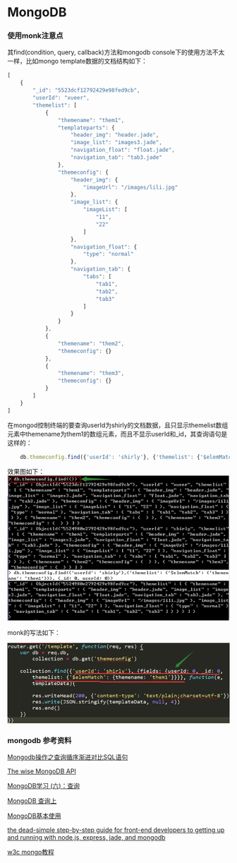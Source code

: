 # MongoDB

### 使用monk注意点

其find(condition, query, callback)方法和mongodb console下的使用方法不太一样，比如mongo template数据的文档结构如下：
```javascript
[
    {
        "_id": "5523dcf12792429e98fed9cb",
        "userId": "xueer",
        "themelist": [
            {
                "themename": "them1",
                "templateparts": {
                    "header_img": "header.jade",
                    "image_list": "images3.jade",
                    "navigation_float": "float.jade",
                    "navigation_tab": "tab3.jade"
                },
                "themeconfig": {
                    "header_img": {
                        "imageUrl": "/images/lili.jpg"
                    },
                    "image_list": {
                        "imageList": [
                            "11",
                            "22"
                        ]
                    },
                    "navigation_float": {
                        "type": "normal"
                    },
                    "navigation_tab": {
                        "tabs": [
                            "tab1",
                            "tab2",
                            "tab3"
                        ]
                    }
                }
            },
            {
                "themename": "them2",
                "themeconfig": {}
            },
            {
                "themename": "them3",
                "themeconfig": {}
            }
        ]
    }
]
```

在mongod控制终端的要查询userId为shirly的文档数据，且只显示themelist数组元素中themename为them1的数组元素，而且不显示userId和_id，其查询语句是这样的：

```javascript
    db.themeconfig.find({'userId': 'shirly'}, {'themelist': {'$elemMatch': {'themename': 'them1'}}}, {_id: 0, userId: 0})
```

效果图如下：
![mongod console下的find写法](./images/findInConsole.png)

monk的写法如下：

![查询同样信息的monk写法](./images/monkFind.png)


### mongodb 参考资料

[Mongodb操作之查询循序渐进对比SQL语句](http://www.cnblogs.com/lingfengblogs/p/4195984.html)

[The wise MongoDB API](https://github.com/Automattic/monk)

[MongoDB学习 (六)：查询](http://www.cnblogs.com/egger/p/3135847.html)

[MongoDB 查询上](http://www.cnblogs.com/refactor/archive/2012/07/30/2591344.html)

[MongoDB基本使用](http://www.cnblogs.com/zhwl/p/3421084.html)

[the dead-simple step-by-step guide for front-end developers to getting up and running with node.js, express, jade, and mongodb](http://cwbuecheler.com/web/tutorials/2013/node-express-mongo/)

[w3c mongo教程](http://www.w3cschool.cc/mongodb/mongodb-query.html)